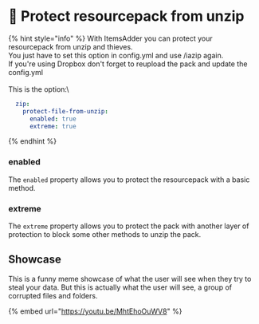 # 🚨 Protect resourcepack from unzip

{% hint style="info" %}
With ItemsAdder you can protect your resourcepack from unzip and thieves.\
You just have to set this option in config.yml and use /iazip again.\
If you're using Dropbox don't forget to reupload the pack and update the config.yml\
\
This is the option:\


```yaml
  zip:
    protect-file-from-unzip:
      enabled: true
      extreme: true
```
{% endhint %}

### enabled

The `enabled` property allows you to protect the resourcepack with a basic method.

### extreme

The `extreme` property allows you to protect the pack with another layer of protection to block some other methods to unzip the pack.

## Showcase

This is a funny meme showcase of what the user will see when they try to steal your data. But this is actually what the user will see, a group of corrupted files and folders.

{% embed url="https://youtu.be/MhtEhoOuWV8" %}

